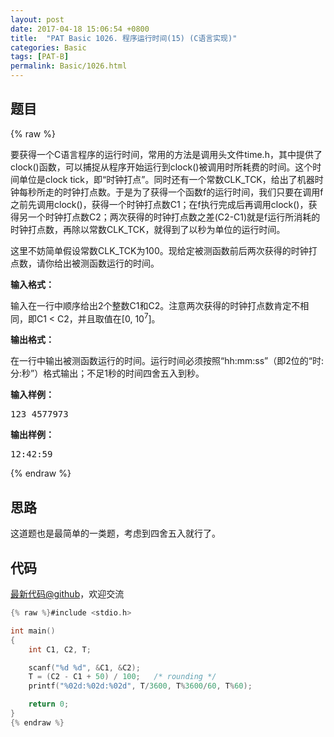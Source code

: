 ```yaml
---
layout: post
date: 2017-04-18 15:06:54 +0800
title:  "PAT Basic 1026. 程序运行时间(15) (C语言实现)"
categories: Basic
tags: [PAT-B]
permalink: Basic/1026.html
---
```


## 题目

{% raw %}<div id="problemContent">
<p>
要获得一个C语言程序的运行时间，常用的方法是调用头文件time.h，其中提供了clock()函数，可以捕捉从程序开始运行到clock()被调用时所耗费的时间。这个时间单位是clock tick，即“时钟打点”。同时还有一个常数CLK_TCK，给出了机器时钟每秒所走的时钟打点数。于是为了获得一个函数f的运行时间，我们只要在调用f之前先调用clock()，获得一个时钟打点数C1；在f执行完成后再调用clock()，获得另一个时钟打点数C2；两次获得的时钟打点数之差(C2-C1)就是f运行所消耗的时钟打点数，再除以常数CLK_TCK，就得到了以秒为单位的运行时间。
</p>
<p>这里不妨简单假设常数CLK_TCK为100。现给定被测函数前后两次获得的时钟打点数，请你给出被测函数运行的时间。</p>
<p><b>
输入格式：
</b></p>
<p>
输入在一行中顺序给出2个整数C1和C2。注意两次获得的时钟打点数肯定不相同，即C1 &lt; C2，并且取值在[0, 10<sup>7</sup>]。
</p>
<p><b>
输出格式：
</b></p>
<p>
在一行中输出被测函数运行的时间。运行时间必须按照“hh:mm:ss”（即2位的“时:分:秒”）格式输出；不足1秒的时间四舍五入到秒。
</p>
<b>输入样例：</b><pre>
123 4577973
</pre>
<b>输出样例：</b><pre>
12:42:59
</pre>
</div>{% endraw %}

## 思路

这道题也是最简单的一类题，考虑到四舍五入就行了。

## 代码

[最新代码@github](https://github.com/OliverLew/PAT/blob/master/PATBasic/1026.c)，欢迎交流
```c
{% raw %}#include <stdio.h>

int main()
{
    int C1, C2, T;

    scanf("%d %d", &C1, &C2);
    T = (C2 - C1 + 50) / 100;   /* rounding */
    printf("%02d:%02d:%02d", T/3600, T%3600/60, T%60);

    return 0;
}
{% endraw %}
```